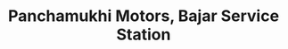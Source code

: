 ---
title: "Panchamukhi Motors, Bajar Service Station"
url: /bangalore/panchamukhi-motors-bajar-service-station/
shop: motorcycle
---